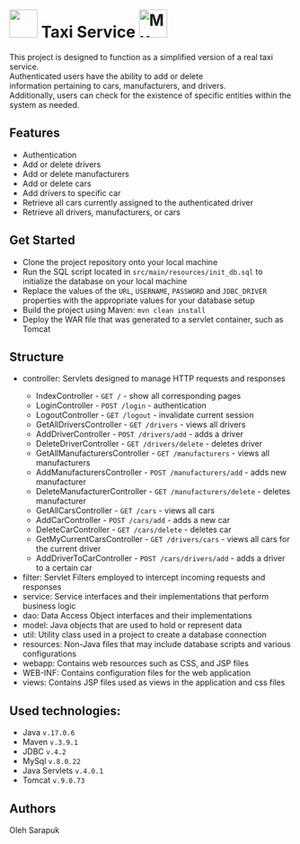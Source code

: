 <h1><img src="https://encrypted-tbn0.gstatic.com/images?q=tbn:ANd9GcTOWdut794eIE4UCGs7dZflfwFwIDQsj3Ma_A&usqp=CAU" width="50" height="50"/> Taxi Service <img src="https://encrypted-tbn0.gstatic.com/images?q=tbn:ANd9GcTOWdut794eIE4UCGs7dZflfwFwIDQsj3Ma_A&usqp=CAU" alt="My Image" width="50" height="50"/></h1>

This project is designed to function as a simplified version of a real taxi service.<br> 
Authenticated users have the ability to add or delete<br>
information pertaining to cars, manufacturers, and drivers.<br>
Additionally, users can check for the existence of specific entities within the system as needed.

## Features
<ul>
  <li>Authentication</li>
  <li>Add or delete drivers</li>
  <li>Add or delete manufacturers</li>
  <li>Add or delete cars</li>
  <li>Add drivers to specific car</li>
  <li>Retrieve all cars currently assigned to the authenticated driver</li>
  <li>Retrieve all drivers, manufacturers, or cars</li>
</ul>

## Get Started
<ul>
  <li>Clone the project repository onto your local machine</li>
  <li>Run the SQL script located in <code>src/main/resources/init_db.sql</code> to initialize the database on your local machine</li>
  <li>Replace the values of the <code>URL</code>, <code>USERNAME</code>, <code>PASSWORD</code> and <code>JDBC_DRIVER</code> properties 
  with the appropriate values for your database setup</li>
  <li>Build the project using Maven: <code>mvn clean install</code></li>
  <li>Deploy the WAR file that was generated to a servlet container, such as Tomcat</li>
</ul>

## Structure

<ul>
<li>controller: Servlets designed to manage HTTP requests and responses</li>
  <ul>
    <li>IndexController - <code>GET /</code> - show all corresponding pages</li>
    <li>LoginController - <code>POST /login</code> - authentication</li>
    <li>LogoutController - <code>GET /logout</code> - invalidate current session</li>
    <li>GetAllDriversController - <code>GET /drivers</code> - views all drivers</li>
    <li>AddDriverController - <code>POST /drivers/add</code> - adds a driver</li>
    <li>DeleteDriverController - <code>GET /drivers/delete</code> - deletes driver</li>
    <li>GetAllManufacturersController - <code>GET /manufacturers</code> - views all manufacturers</li>
    <li>AddManufacturersController - <code>POST /manufacturers/add</code> - adds new manufacturer</li>
    <li>DeleteManufacturerController - <code>GET /manufacturers/delete</code> - deletes manufacturer</li>
    <li>GetAllCarsController - <code>GET /cars</code> - views all cars</li>
    <li>AddCarController - <code>POST /cars/add</code> - adds a new car</li>
    <li>DeleteCarController - <code>GET /cars/delete</code> - deletes car</li>
    <li>GetMyCurrentCarsController - <code>GET /drivers/cars</code> - views all cars for the current driver</li>
    <li>AddDriverToCarController - <code>POST /cars/drivers/add</code> - adds a driver to a certain car</li>
  </ul>
<li>filter: Servlet Filters employed to intercept incoming requests and responses</li>
<li>service: Service interfaces and their implementations that perform business logic</li>
<li>dao: Data Access Object interfaces and their implementations</li> 
<li>model: Java objects that are used to hold or represent data</li>
<li>util: Utility class used in a project to create a database connection</li>
<li>resources: Non-Java files that may include database scripts and various configurations</li> 
<li>webapp: Contains web resources such as CSS, and JSP files</li>
<li>WEB-INF: Contains configuration files for the web application</li>
<li>views: Contains JSP files used as views in the application and css files</li>
</ul>

## Used technologies:

<ul>
<li>Java <code>v.17.0.6</code></li>
<li>Maven <code>v.3.9.1</code></li>
<li>JDBC <code>v.4.2</code></li>
<li>MySql <code>v.8.0.22</code></li>
<li>Java Servlets <code>v.4.0.1</code></li>
<li>Tomcat <code>v.9.0.73</code></li>
</ul>

## Authors

Oleh Sarapuk
